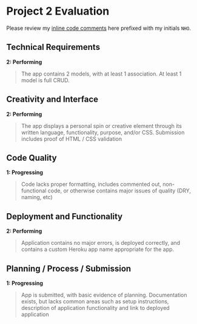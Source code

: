 # Project 2 Evaluation

Please review my [inline code comments](http://github.com/gandyland/Booze_Rails/compare/master...nolds9:feedback) here prefixed with my initials `NHO`.

## Technical Requirements

**2: Performing**

> The app contains 2 models, with at least 1 association. At least 1 model is full CRUD.

## Creativity and Interface

**2: Performing**

> The app displays a personal spin or creative element through its written language, functionality, purpose, and/or CSS. Submission includes proof of HTML / CSS validation

## Code Quality

**1: Progressing**

> Code lacks proper formatting, includes commented out, non-functional code, or otherwise contains major issues of quality (DRY, naming, etc)

## Deployment and Functionality

**2: Performing**

> Application contains no major errors, is deployed correctly, and contains a custom Heroku app name appropriate for the app.

## Planning / Process / Submission

**1: Progressing**

> App is submitted, with basic evidence of planning. Documentation exists, but lacks common areas such as setup instructions, description of application functionality and link to deployed application
